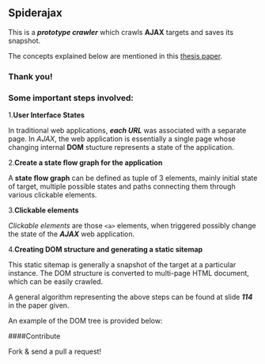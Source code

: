 Spiderajax
---

This is a ***prototype crawler*** which crawls **AJAX** targets and saves its snapshot.

The concepts explained below are mentioned in this [thesis paper](http://www.slideshare.net/Sampetruda/analysis-and-testing-of-ajaxbased-singlepage-web-applications). 

### Thank you!


### Some important steps involved:

1.**User Interface States**

In traditional web applications, ***each URL*** was associated with a separate page. In *AJAX*, the web application is essentially a single page whose changing internal **DOM** stucture represents a state of the application.

2.**Create a state flow graph for the application**

A **state flow graph** can be defined as tuple of 3 elements, mainly initial state of target, multiple possible states and paths connecting them through various clickable elements.


3.**Clickable elements**

*Clickable elements* are those `<a>` elements, when triggered possibly change the state of the ***AJAX*** web application.


4.**Creating DOM structure and generating a static sitemap**

This static sitemap is generally a snapshot of the target at a particular instance. The DOM structure is converted to multi-page HTML document, which can be easily crawled.

A general algorithm representing the above steps can be found at slide ***114*** in the paper given.

An example of the DOM tree is provided below:



####Contribute

Fork & send a pull a request!